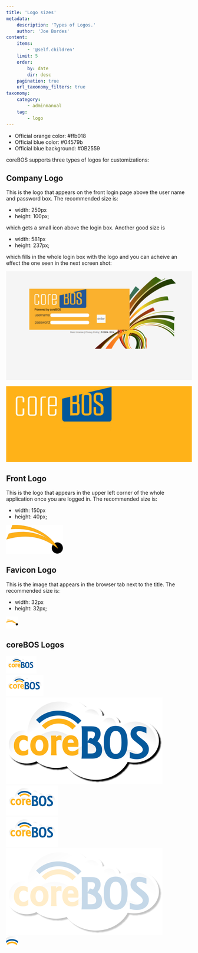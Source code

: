 ```yaml
---
title: 'Logo sizes'
metadata:
    description: 'Types of Logos.'
    author: 'Joe Bordes'
content:
    items:
        - '@self.children'
    limit: 5
    order:
        by: date
        dir: desc
    pagination: true
    url_taxonomy_filters: true
taxonomy:
    category:
        - adminmanual
    tag:
        - logo
---
```


- Official orange color: #ffb018
- Official blue color: #04579b
- Official blue background: #0B2559

coreBOS supports three types of logos for customizations:

## Company Logo

This is the logo that appears on the front login page above the user name and password box. The recommended size is:

- width: 250px
- height: 100px;

which gets a small icon above the login box. Another good size is

- width: 581px
- height: 237px;

which fills in the whole login box with the logo and you can acheive an effect the one seen in the next screen shot:

![](corebosbiglogo.png?width=80%)

![](logowhiteonorangecbbig.png?width=60%)

## Front Logo

This is the logo that appears in the upper left corner of the whole application once you are logged in. The recommended size is:

-   width: 150px
-   height: 40px;

![](logocorebos150.png?width=50%)

## Favicon Logo
This is the image that appears in the browser tab next to the title. The recommended size is:

-   width: 32px
-   height: 32px;

![](iconcorebos.png?width=10%)

## coreBOS Logos

![](corebos80.png?width=5%) <br>
![](corebos100.png?width=10%)<br>
![](corebos400.png?width=30%)<br>
![](corebos.png?width=10%)<br>
![](corebos.png?width=30%)<br>
![](corebos400washed.png?width=30%)<br>
![](corebosicon.png?width=5%)
